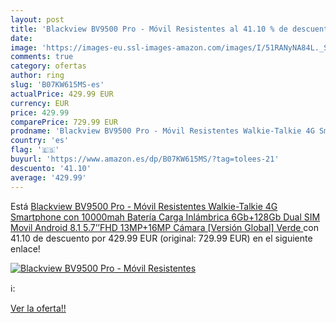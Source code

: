 ```yaml
---
layout: post
title: 'Blackview BV9500 Pro - Móvil Resistentes al 41.10 % de descuento'
date: 
image: 'https://images-eu.ssl-images-amazon.com/images/I/51RANyNA84L._SL200_.jpg'
comments: true
category: ofertas
author: ring
slug: 'B07KW615MS-es'
actualPrice: 429.99 EUR
currency: EUR
price: 429.99
comparePrice: 729.99 EUR
prodname: 'Blackview BV9500 Pro - Móvil Resistentes Walkie-Talkie 4G Smartphone con 10000mah Batería Carga Inlámbrica  6Gb+128Gb  Dual SIM Movil  Android 8.1  5.7’’FHD  13MP+16MP Cámara [Versión Global]  Verde '
country: 'es'
flag: '🇪🇸'
buyurl: 'https://www.amazon.es/dp/B07KW615MS/?tag=tolees-21'
descuento: '41.10'
average: '429.99'
---
```


Está [Blackview BV9500 Pro - Móvil Resistentes Walkie-Talkie 4G Smartphone con 10000mah Batería Carga Inlámbrica  6Gb+128Gb  Dual SIM Movil  Android 8.1  5.7’’FHD  13MP+16MP Cámara [Versión Global]  Verde ](https://www.amazon.es/dp/B07KW615MS/?tag=tolees-21) con 41.10 de descuento por 429.99 EUR (original: 729.99 EUR) en el siguiente enlace!

[![Blackview BV9500 Pro - Móvil Resistentes](https://images-eu.ssl-images-amazon.com/images/I/51RANyNA84L._SL200_.jpg)](https://www.amazon.es/dp/B07KW615MS/?tag=tolees-21)

ℹ️:


[Ver la oferta!!](https://www.amazon.es/dp/B07KW615MS/?tag=tolees-21)
